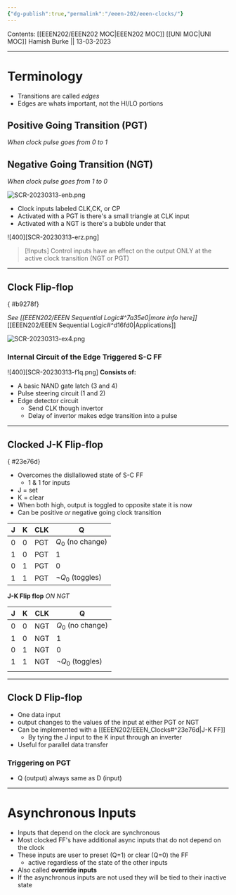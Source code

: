 ```yaml
---
{"dg-publish":true,"permalink":"/eeen-202/eeen-clocks/"}
---
```


Contents: [[EEEN202/EEEN202 MOC\|EEEN202 MOC]]
[[UNI MOC\|UNI MOC]]
Hamish Burke || 13-03-2023
***

# Terminology

- Transitions are called *edges*
- Edges are whats important, not the HI/LO portions

## Positive Going Transition (PGT)

*When clock pulse goes from 0 to 1*

## Negative Going Transition (NGT)

*When clock pulse goes from 1 to 0*


![SCR-20230313-enb.png](/img/user/SCR-20230313-enb.png)


- Clock inputs labeled CLK,CK, or CP
- Activated with a PGT is there's a small triangle at CLK input
- Activated with a NGT is there's a bubble under that


![400][SCR-20230313-erz.png]

> [!Inputs]
> Control inputs have an effect on the output
> ONLY at the active clock transition (NGT or PGT)

***

## Clock Flip-flop
{ #b9278f}


*See [[EEEN202/EEEN Sequential Logic#^7a35e0\|more info here]]*
[[EEEN202/EEEN Sequential Logic#^d16fd0\|Applications]]

![SCR-20230313-ex4.png](/img/user/SCR-20230313-ex4.png)

### Internal Circuit of the Edge Triggered S-C FF

![400][SCR-20230313-f1q.png]
**Consists of:**
- A basic NAND gate latch (3 and 4)
- Pulse steering circuit (1 and 2)
- Edge detector circuit
	- Send CLK though invertor
	- Delay of invertor makes edge transition into a pulse

***

## Clocked J-K Flip-flop
{ #23e76d}


- Overcomes the disllallowed state of S-C FF
	- 1 & 1 for inputs
- J = set
- K = clear
- When both high, output is toggled to opposite state it is now
- Can be positive *or* negative going clock transition

| J   | K   | CLK | Q   |
| --- | --- | --- | --- |
| 0   | 0   | PGT |  $Q_0$ (no change)   |
| 1   | 0   | PGT |  1   |
| 0   | 1   | PGT |  0   |
| 1   | 1   | PGT |  $\neg Q_0$ (toggles)   |

**J-K Flip flop**
*ON NGT*

| J   | K   | CLK | Q                    |
| --- | --- | --- | -------------------- |
| 0   | 0   | NGT | $Q_0$ (no change)    |
| 1   | 0   | NGT | 1                    |
| 0   | 1   | NGT | 0                    |
| 1   | 1   | NGT | $\neg Q_0$ (toggles) |
|     |     |     |                      |

***

## Clock D Flip-flop

- One data input
- output changes to the values of the input at either PGT or NGT
- Can be implemented with a [[EEEN202/EEEN_Clocks#^23e76d\|J-K FF]]
	- By tying the J input to the K input through an inverter
- Useful for parallel data transfer

### Triggering on PGT

- Q (output) always same as D (input)


***

# Asynchronous Inputs

- Inputs that depend on the clock are synchronous
- Most clocked FF's have additional async inputs that do not depend on the clock
- These inputs are user to preset (Q=1) or clear (Q=0) the FF
	- active regardless of the state of the other inputs
- Also called **override inputs**
- If the asynchronous inputs are not used they will be tied to their inactive state



